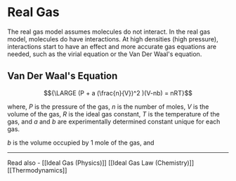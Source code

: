 # Real Gas

The real gas model assumes molecules do not interact. In the real gas model, molecules do have interactions. At high densities (high pressure), interactions start to have an effect and more accurate gas equations are needed, such as the virial equation or the Van Der Waal's equation.


## Van Der Waal's Equation

$${\LARGE (P + a (\frac{n}{V})^2 )(V-nb) = nRT}$$

where, *P* is the pressure of the gas,
*n* is the number of moles,
*V* is the volume of the gas,
*R* is the ideal gas constant,
*T* is the temperature of the gas, and
*a* and *b* are experimentally determined constant unique for each gas.

*b* is the volume occupied by 1 mole of the gas, and






---
Read also - [[Ideal Gas (Physics)]]		[[Ideal Gas Law (Chemistry)]]	[[Thermodynamics]]